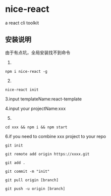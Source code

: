 # nice-react

a react cli toolkit

## 安装说明

由于有点坑，全局安装找不到命令

1.

```shell
npm i nice-react -g
```

2.

```shell
nice-react init
```

3.input templateName:react-template

4.input your projectName:xxx

5.

```shell
cd xxx && npm i && npm start
```

6.if you need to combine xxx project to your repo

```shell
git init

git remote add origin https://xxxx.git

git add .

git commit -m "init"

git pull origin [branch]

git push -u origin [branch]
```
